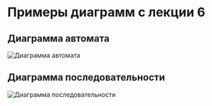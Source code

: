 # Примеры диаграмм с лекции 6

## Диаграмма автомата

![Диаграмма автомата](http://www.plantuml.com/plantuml/proxy?cache=no&src=https://github.com/is-uml-y25/lectures/raw/main/lecture-06/state.puml)

## Диаграмма последовательности

![Диаграмма последовательности](http://www.plantuml.com/plantuml/proxy?cache=no&src=https://github.com/is-uml-y25/lectures/raw/main/lecture-06/sequence.puml)
